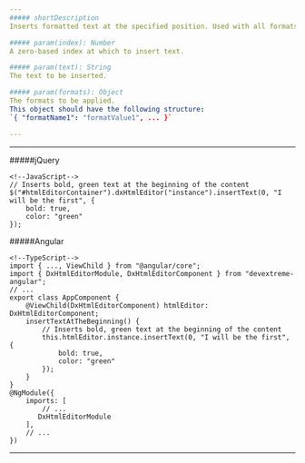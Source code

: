 ```yaml
---
##### shortDescription
Inserts formatted text at the specified position. Used with all formats except [embedded](/Documentation/ApiReference/UI_Widgets/dxHtmlEditor/Configuration/toolbar/items/#formatName/formats).

##### param(index): Number
A zero-based index at which to insert text.

##### param(text): String
The text to be inserted.

##### param(formats): Object
The formats to be applied.      
This object should have the following structure:        
`{ "formatName1": "formatValue1", ... }`

---
```

---
#####jQuery

    <!--JavaScript-->
    // Inserts bold, green text at the beginning of the content
    $("#htmlEditorContainer").dxHtmlEditor("instance").insertText(0, "I will be the first", { 
        bold: true, 
        color: "green" 
    });

#####Angular

    <!--TypeScript-->
    import { ..., ViewChild } from "@angular/core";
    import { DxHtmlEditorModule, DxHtmlEditorComponent } from "devextreme-angular";
    // ...
    export class AppComponent {
        @ViewChild(DxHtmlEditorComponent) htmlEditor: DxHtmlEditorComponent;
        insertTextAtTheBeginning() {
            // Inserts bold, green text at the beginning of the content
            this.htmlEditor.instance.insertText(0, "I will be the first", { 
                bold: true, 
                color: "green" 
            });
        }
    }
    @NgModule({
        imports: [
            // ...
           DxHtmlEditorModule
        ],
        // ...
    })

---